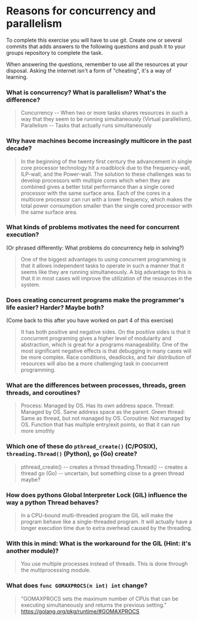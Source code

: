 # Reasons for concurrency and parallelism


To complete this exercise you will have to use git. Create one or several commits that adds answers to the following questions and push it to your groups repository to complete the task.

When answering the questions, remember to use all the resources at your disposal. Asking the internet isn't a form of "cheating", it's a way of learning.

 ### What is concurrency? What is parallelism? What's the difference?
 > Concurrency -- When two or more tasks shares resources in such a way that they seem to be running simultaneously (Virtual
   parallelism). 
   Parallelism -- Tasks that actually runs simultaneously
 
 ### Why have machines become increasingly multicore in the past decade?
 > In the beginning of the twenty first century the advancement in single core processor technology hit a roadblock due to the
   frequency-wall, ILP-wall, and the Power-wall. The solution to these challenges was to develop processors with multiple cores
   which when they are combined gives a better total performance than a single cored processor with the same surface area. Each of the
   cores in a multicore processor can run with a lower frequency, which makes the total power consumption smaller than the single cored
   processor with the same surface area.

 ### What kinds of problems motivates the need for concurrent execution?
 (Or phrased differently: What problems do concurrency help in solving?)
 > One of the biggest advantages to using concurrent programming is that it allows independent tasks to operate in such a manner
 that it seems like they are running simultaneously. A big advantage to this is that it in most cases will improve the utilization
 of the resources in the system.
 
 ### Does creating concurrent programs make the programmer's life easier? Harder? Maybe both?
 (Come back to this after you have worked on part 4 of this exercise)
 > It has both positive and negative sides. On the positive sides is that it concurrent programing gives a higher level of modularity
 and abstraction, which is great for a programs manageability. One of the most significant negative effects is that debugging in many
 cases will be more complex. Race conditions, deadlocks, and fair distribution of resources will also be a more challenging task in
 concurrent programming.

 ### What are the differences between processes, threads, green threads, and coroutines?
 > Process: Managed by OS. Has its own address space.
   Thread: Managed by OS. Same address space as the parent.
   Green thread: Same as thread, but not managed by OS.
   Coroutine: Not managed by OS. Function that has multiple entry/exit points, so that it can run more smothly 
 
 ### Which one of these do `pthread_create()` (C/POSIX), `threading.Thread()` (Python), `go` (Go) create?
 > pthread_create() -- creates a thread
   threading.Thread() -- creates a thread
   go (Go) -- uncertain, but something close to a green thread maybe?
 
 ### How does pythons Global Interpreter Lock (GIL) influence the way a python Thread behaves?
 > In a CPU-bound multi-threaded program the GIL will make the program behave like a single-threaded program. It will actually
 have a longer execution time due to extra overhead caused by the threading.
 
 ### With this in mind: What is the workaround for the GIL (Hint: it's another module)?
 > You use multiple processes instead of threads. This is done through the multiprocessing module.
 
 ### What does `func GOMAXPROCS(n int) int` change? 
 > "GOMAXPROCS sets the maximum number of CPUs that can be executing simultaneously and returns the previous setting."
 https://golang.org/pkg/runtime/#GOMAXPROCS
